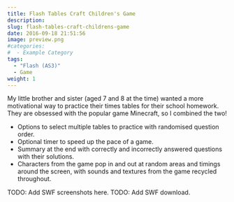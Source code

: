 ```yaml
---
title: Flash Tables Craft Children's Game
description:
slug: flash-tables-craft-childrens-game
date: 2016-09-18 21:51:56
image: preview.png
#categories:
#  - Example Category
tags:
  - "Flash (AS3)"
  - Game
weight: 1
---
```


My little brother and sister (aged 7 and 8 at the time) wanted a more motivational way to practice their times tables
for their school homework. They are obsessed with the popular game Minecraft, so I combined the two!

- Options to select multiple tables to practice with randomised question order.
- Optional timer to speed up the pace of a game.
- Summary at the end with correctly and incorrectly answered questions with their solutions.
- Characters from the game pop in and out at random areas and timings around the screen, with sounds and textures from
  the game recycled throughout.

TODO: Add SWF screenshots here.
TODO: Add SWF download.